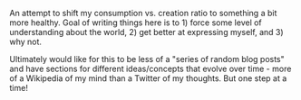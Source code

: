 An attempt to shift my consumption vs. creation ratio to something a bit more healthy.  Goal of writing things here is to 1) force some level of understanding about the world, 2) get better at expressing myself, and 3) why not.

Ultimately would like for this to be less of a "series of random blog posts" and have sections for different ideas/concepts that evolve over time - more of a Wikipedia of my mind than a Twitter of my thoughts.  But one step at a time!
